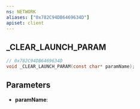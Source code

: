 ```yaml
---
ns: NETWORK
aliases: ["0x782C94DB6469634D"]
apiset: client
---
```

## _CLEAR_LAUNCH_PARAM

```c
// 0x782C94DB6469634D
void _CLEAR_LAUNCH_PARAM(const char* paramName);
```


## Parameters
* **paramName**: